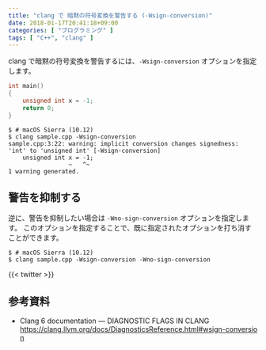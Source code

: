 ```yaml
---
title: "clang で 暗黙の符号変換を警告する (-Wsign-conversion)"
date: 2018-01-17T20:41:18+09:00
categories: [ "プログラミング" ]
tags: [ "C++", "clang" ]
---
```


clang で暗黙の符号変換を警告するには、`-Wsign-conversion` オプションを指定します。

```cpp
int main()
{
    unsigned int x = -1;
    return 0;
}
```

```shell
$ # macOS Sierra (10.12)
$ clang sample.cpp -Wsign-conversion
sample.cpp:3:22: warning: implicit conversion changes signedness: 'int' to 'unsigned int' [-Wsign-conversion]
    unsigned int x = -1;
                 ~   ^~
1 warning generated.
```

## 警告を抑制する

逆に、警告を抑制したい場合は `-Wno-sign-conversion` オプションを指定します。
このオプションを指定することで、既に指定されたオプションを打ち消すことができます。

```shell
$ # macOS Sierra (10.12)
$ clang sample.cpp -Wsign-conversion -Wno-sign-conversion
```

{{< twitter >}}

## 参考資料

- Clang 6 documentation &mdash; DIAGNOSTIC FLAGS IN CLANG<br />
  <span style="word-break: break-all;">
  https://clang.llvm.org/docs/DiagnosticsReference.html#wsign-conversion
  </span>
